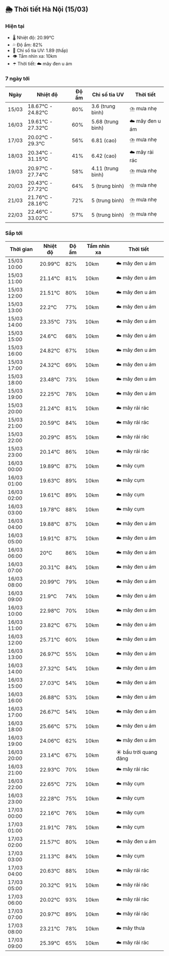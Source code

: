 ## 🌦️ Thời tiết Hà Nội (15/03)

### Hiện tại

- 🌡️ Nhiệt độ: 20.99℃
- 💦 Độ ẩm: 82%
- 🌟 Chỉ số tia UV: 1.89 (thấp)
- 👁️ Tầm nhìn xa: 10km
- ☂️ Thời tiết: ☁️ mây đen u ám

### 7 ngày tới

| Ngày | Nhiệt độ | Độ ẩm | Chỉ số tia UV | Thời tiết |
| --- | --- | --- | --- | --- |
| 15/03 | 18.67℃ - 24.82℃ | 80% | 3.6 (trung bình) | ⛈️ mưa nhẹ |
| 16/03 | 19.61℃ - 27.32℃ | 60% | 5.68 (trung bình) | ☁️ mây đen u ám |
| 17/03 | 20.02℃ - 29.3℃ | 56% | 6.81 (cao) | ⛈️ mưa nhẹ |
| 18/03 | 20.34℃ - 31.15℃ | 41% | 6.42 (cao) | ☁️ mây rải rác |
| 19/03 | 20.97℃ - 27.74℃ | 58% | 4.11 (trung bình) | ⛈️ mưa nhẹ |
| 20/03 | 20.43℃ - 27.72℃ | 64% | 5 (trung bình) | ⛈️ mưa nhẹ |
| 21/03 | 21.76℃ - 28.16℃ | 72% | 5 (trung bình) | ⛈️ mưa nhẹ |
| 22/03 | 22.46℃ - 33.02℃ | 57% | 5 (trung bình) | ⛈️ mưa nhẹ |

### Sắp tới

| Thời gian | Nhiệt độ | Độ ẩm | Tầm nhìn xa | Thời tiết |
| --- | --- | --- | --- | --- |
| 15/03 10:00 | 20.99℃ | 82% | 10km | ☁️ mây đen u ám |
| 15/03 11:00 | 21.14℃ | 81% | 10km | ☁️ mây đen u ám |
| 15/03 12:00 | 21.51℃ | 80% | 10km | ☁️ mây đen u ám |
| 15/03 13:00 | 22.2℃ | 77% | 10km | ☁️ mây đen u ám |
| 15/03 14:00 | 23.35℃ | 73% | 10km | ☁️ mây đen u ám |
| 15/03 15:00 | 24.6℃ | 68% | 10km | ☁️ mây đen u ám |
| 15/03 16:00 | 24.82℃ | 67% | 10km | ☁️ mây đen u ám |
| 15/03 17:00 | 24.32℃ | 69% | 10km | ☁️ mây đen u ám |
| 15/03 18:00 | 23.48℃ | 73% | 10km | ☁️ mây đen u ám |
| 15/03 19:00 | 22.25℃ | 78% | 10km | ☁️ mây đen u ám |
| 15/03 20:00 | 21.24℃ | 81% | 10km | ☁️ mây rải rác |
| 15/03 21:00 | 20.59℃ | 84% | 10km | ☁️ mây rải rác |
| 15/03 22:00 | 20.29℃ | 85% | 10km | ☁️ mây rải rác |
| 15/03 23:00 | 20.14℃ | 86% | 10km | ☁️ mây rải rác |
| 16/03 00:00 | 19.89℃ | 87% | 10km | ☁️ mây cụm |
| 16/03 01:00 | 19.63℃ | 89% | 10km | ☁️ mây cụm |
| 16/03 02:00 | 19.61℃ | 89% | 10km | ☁️ mây cụm |
| 16/03 03:00 | 19.78℃ | 88% | 10km | ☁️ mây cụm |
| 16/03 04:00 | 19.88℃ | 87% | 10km | ☁️ mây đen u ám |
| 16/03 05:00 | 19.91℃ | 87% | 10km | ☁️ mây đen u ám |
| 16/03 06:00 | 20℃ | 86% | 10km | ☁️ mây đen u ám |
| 16/03 07:00 | 20.31℃ | 84% | 10km | ☁️ mây đen u ám |
| 16/03 08:00 | 20.99℃ | 79% | 10km | ☁️ mây đen u ám |
| 16/03 09:00 | 21.9℃ | 74% | 10km | ☁️ mây đen u ám |
| 16/03 10:00 | 22.98℃ | 70% | 10km | ☁️ mây đen u ám |
| 16/03 11:00 | 23.82℃ | 67% | 10km | ☁️ mây đen u ám |
| 16/03 12:00 | 25.71℃ | 60% | 10km | ☁️ mây đen u ám |
| 16/03 13:00 | 26.97℃ | 55% | 10km | ☁️ mây đen u ám |
| 16/03 14:00 | 27.32℃ | 54% | 10km | ☁️ mây đen u ám |
| 16/03 15:00 | 27.03℃ | 54% | 10km | ☁️ mây đen u ám |
| 16/03 16:00 | 26.88℃ | 53% | 10km | ☁️ mây đen u ám |
| 16/03 17:00 | 26.67℃ | 54% | 10km | ☁️ mây đen u ám |
| 16/03 18:00 | 25.66℃ | 57% | 10km | ☁️ mây đen u ám |
| 16/03 19:00 | 24.06℃ | 62% | 10km | ☁️ mây đen u ám |
| 16/03 20:00 | 23.14℃ | 67% | 10km | ☀️ bầu trời quang đãng |
| 16/03 21:00 | 22.93℃ | 70% | 10km | ☁️ mây rải rác |
| 16/03 22:00 | 22.65℃ | 72% | 10km | ☁️ mây cụm |
| 16/03 23:00 | 22.28℃ | 75% | 10km | ☁️ mây cụm |
| 17/03 00:00 | 22.16℃ | 76% | 10km | ☁️ mây cụm |
| 17/03 01:00 | 21.91℃ | 78% | 10km | ☁️ mây cụm |
| 17/03 02:00 | 21.57℃ | 80% | 10km | ☁️ mây đen u ám |
| 17/03 03:00 | 21.13℃ | 84% | 10km | ☁️ mây cụm |
| 17/03 04:00 | 20.63℃ | 88% | 10km | ☁️ mây rải rác |
| 17/03 05:00 | 20.32℃ | 91% | 10km | ☁️ mây rải rác |
| 17/03 06:00 | 20.02℃ | 93% | 10km | ☁️ mây rải rác |
| 17/03 07:00 | 20.97℃ | 89% | 10km | ☁️ mây rải rác |
| 17/03 08:00 | 23.21℃ | 78% | 10km | ☁️ mây thưa |
| 17/03 09:00 | 25.39℃ | 65% | 10km | ☁️ mây rải rác |

